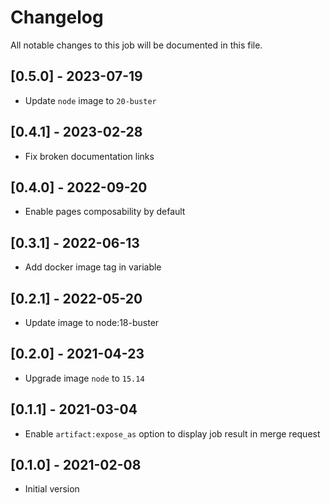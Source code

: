 # Changelog
All notable changes to this job will be documented in this file.

## [0.5.0] - 2023-07-19
* Update `node` image to `20-buster`

## [0.4.1] - 2023-02-28
* Fix broken documentation links

## [0.4.0] - 2022-09-20
* Enable pages composability by default

## [0.3.1] - 2022-06-13
* Add docker image tag in variable

## [0.2.1] - 2022-05-20
* Update image to node:18-buster

## [0.2.0] - 2021-04-23
* Upgrade image `node` to `15.14`

## [0.1.1] - 2021-03-04
* Enable `artifact:expose_as` option to display job result in merge request

## [0.1.0] - 2021-02-08
* Initial version
